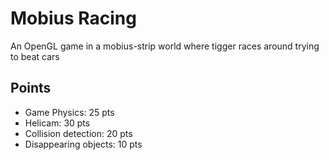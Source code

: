 # Mobius Racing

An OpenGL game in a mobius-strip world where tigger races around trying to beat cars


## Points
- Game Physics: 25 pts
- Helicam: 30 pts
- Collision detection: 20 pts
- Disappearing objects: 10 pts